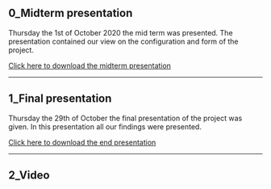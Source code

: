 ## 0_Midterm presentation

Thursday the 1st of October 2020 the mid term was presented.
The presentation contained our view on the configuration and form of the project.

[Click here to download the midterm presentation](rev/presentations/midtermpresentation.pdf)

---

## 1_Final presentation

Thursday the 29th of October the final presentation of the project was given.
In this presentation all our findings were presented.

[Click here to download the end presentation](rev/presentations/endpresentation.pdf)

---

## 2_Video
